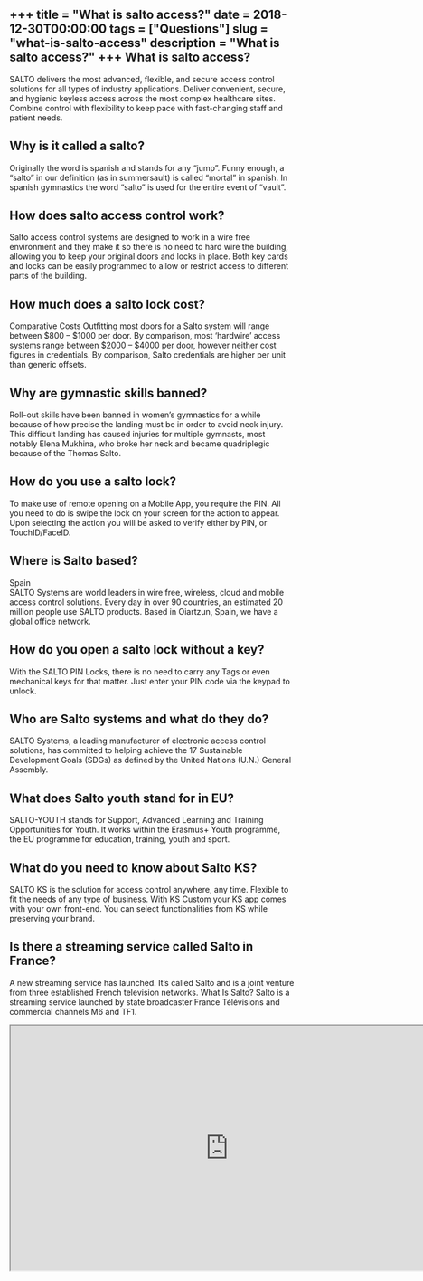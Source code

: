+++
title = "What is salto access?"
date = 2018-12-30T00:00:00
tags = ["Questions"]
slug = "what-is-salto-access"
description = "What is salto access?"
+++
What is salto access?
---------------------

SALTO delivers the most advanced, flexible, and secure access control solutions for all types of industry applications. Deliver convenient, secure, and hygienic keyless access across the most complex healthcare sites. Combine control with flexibility to keep pace with fast-changing staff and patient needs.

Why is it called a salto?
-------------------------

Originally the word is spanish and stands for any “jump”. Funny enough, a “salto” in our definition (as in summersault) is called “mortal” in spanish. In spanish gymnastics the word “salto” is used for the entire event of “vault”.

How does salto access control work?
-----------------------------------

Salto access control systems are designed to work in a wire free environment and they make it so there is no need to hard wire the building, allowing you to keep your original doors and locks in place. Both key cards and locks can be easily programmed to allow or restrict access to different parts of the building.

How much does a salto lock cost?
--------------------------------

Comparative Costs Outfitting most doors for a Salto system will range between $800 – $1000 per door. By comparison, most ‘hardwire’ access systems range between $2000 – $4000 per door, however neither cost figures in credentials. By comparison, Salto credentials are higher per unit than generic offsets.

Why are gymnastic skills banned?
--------------------------------

Roll-out skills have been banned in women’s gymnastics for a while because of how precise the landing must be in order to avoid neck injury. This difficult landing has caused injuries for multiple gymnasts, most notably Elena Mukhina, who broke her neck and became quadriplegic because of the Thomas Salto.

How do you use a salto lock?
----------------------------

To make use of remote opening on a Mobile App, you require the PIN. All you need to do is swipe the lock on your screen for the action to appear. Upon selecting the action you will be asked to verify either by PIN, or TouchID/FaceID.

Where is Salto based?
---------------------

Spain  
SALTO Systems are world leaders in wire free, wireless, cloud and mobile access control solutions. Every day in over 90 countries, an estimated 20 million people use SALTO products. Based in Oiartzun, Spain, we have a global office network.

How do you open a salto lock without a key?
-------------------------------------------

With the SALTO PIN Locks, there is no need to carry any Tags or even mechanical keys for that matter. Just enter your PIN code via the keypad to unlock.

Who are Salto systems and what do they do?
------------------------------------------

SALTO Systems, a leading manufacturer of electronic access control solutions, has committed to helping achieve the 17 Sustainable Development Goals (SDGs) as defined by the United Nations (U.N.) General Assembly.

What does Salto youth stand for in EU?
--------------------------------------

SALTO-YOUTH stands for Support, Advanced Learning and Training Opportunities for Youth. It works within the Erasmus+ Youth programme, the EU programme for education, training, youth and sport.

What do you need to know about Salto KS?
----------------------------------------

SALTO KS is the solution for access control anywhere, any time. Flexible to fit the needs of any type of business. With KS Custom your KS app comes with your own front-end. You can select functionalities from KS while preserving your brand.

Is there a streaming service called Salto in France?
----------------------------------------------------

A new streaming service has launched. It’s called Salto and is a joint venture from three established French television networks. What Is Salto? Salto is a streaming service launched by state broadcaster France Télévisions and commercial channels M6 and TF1.

<iframe allow="accelerometer; autoplay; clipboard-write; encrypted-media; gyroscope; picture-in-picture" allowfullscreen="" class="__youtube_prefs__  epyt-is-override  no-lazyload" data-no-lazy="1" data-origheight="433" data-origwidth="770" data-skipgform_ajax_framebjll="" height="433" id="_ytid_79213" loading="lazy" src="https://www.youtube.com/embed/j5IAaRtf_GE?enablejsapi=1&autoplay=0&cc_load_policy=0&cc_lang_pref=&iv_load_policy=1&loop=0&modestbranding=0&rel=1&fs=1&playsinline=0&autohide=2&theme=dark&color=red&controls=1&" title="YouTube player" width="770"></iframe>